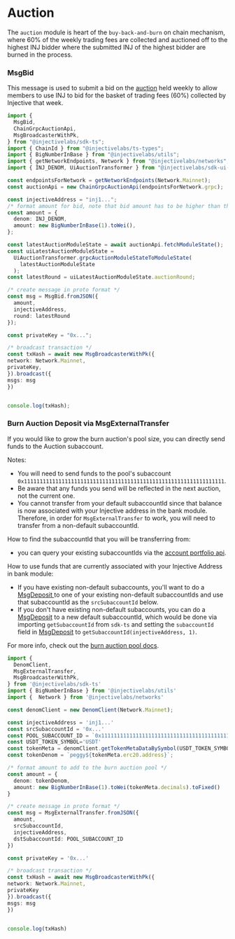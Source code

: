 # Auction

The `auction` module is heart of the `buy-back-and-burn` on chain mechanism, where 60% of the weekly trading fees are collected and auctioned off to the highest INJ bidder where the submitted INJ of the highest bidder are burned in the process.

### MsgBid

This message is used to submit a bid on the [auction](https://hub.injective.network/auction/) held weekly to allow members to use INJ to bid for the basket of trading fees (60%) collected by Injective that week.

```ts
import {
  MsgBid,
  ChainGrpcAuctionApi,
  MsgBroadcasterWithPk,
} from "@injectivelabs/sdk-ts";
import { ChainId } from "@injectivelabs/ts-types";
import { BigNumberInBase } from "@injectivelabs/utils";
import { getNetworkEndpoints, Network } from "@injectivelabs/networks";
import { INJ_DENOM, UiAuctionTransformer } from "@injectivelabs/sdk-ui-ts";

const endpointsForNetwork = getNetworkEndpoints(Network.Mainnet);
const auctionApi = new ChainGrpcAuctionApi(endpointsForNetwork.grpc);

const injectiveAddress = "inj1...";
/* format amount for bid, note that bid amount has to be higher than the current highest bid */
const amount = {
  denom: INJ_DENOM,
  amount: new BigNumberInBase(1).toWei(),
};

const latestAuctionModuleState = await auctionApi.fetchModuleState();
const uiLatestAuctionModuleState =
  UiAuctionTransformer.grpcAuctionModuleStateToModuleState(
    latestAuctionModuleState
  );
const latestRound = uiLatestAuctionModuleState.auctionRound;

/* create message in proto format */
const msg = MsgBid.fromJSON({
  amount,
  injectiveAddress,
  round: latestRound
});

const privateKey = "0x...";

/* broadcast transaction */
const txHash = await new MsgBroadcasterWithPk({
network: Network.Mainnet,
privateKey,
}).broadcast({
msgs: msg
})


console.log(txHash);
```

### Burn Auction Deposit via MsgExternalTransfer

If you would like to grow the burn auction's pool size, you can directly send funds to the Auction subaccount.

Notes:

* You will need to send funds to the pool's subaccount `0x1111111111111111111111111111111111111111111111111111111111111111`.
* Be aware that any funds you send will be reflected in the next auction, not the current one.
* You cannot transfer from your default subaccountId since that balance is now associated with your Injective address in the bank module. Therefore, in order for `MsgExternalTransfer` to work, you will need to transfer from a non-default subaccountId.

How to find the subaccountId that you will be transferring from:

* you can query your existing subaccountIds via the [account portfolio api](../querying/querying-api/querying-indexer-portfolio.md).

How to use funds that are currently associated with your Injective Address in bank module:

* If you have existing non-default subaccounts, you'll want to do a[ MsgDeposit ](exchange.md#msgdeposit)to one of your existing non-default subaccountIds and use that subaccountId as the `srcSubaccountId` below.
* If you don't have existing non-default subaccounts, you can do a [MsgDeposit](exchange.md#msgdeposit) to a new default subaccountId, which would be done via importing `getSubaccountId` from `sdk-ts` and setting the `subaccountId` field in [MsgDeposit](exchange.md#msgdeposit) to `getSubaccountId(injectiveAddress, 1)`.

For more info, check out the [burn auction pool docs](https://docs.injective.network/develop/tech-concepts/auction\_pool/).

```ts
import {
  DenomClient,
  MsgExternalTransfer,
  MsgBroadcasterWithPk,
} from '@injectivelabs/sdk-ts'
import { BigNumberInBase } from '@injectivelabs/utils'
import {  Network } from '@injectivelabs/networks'

const denomClient = new DenomClient(Network.Mainnet);

const injectiveAddress = 'inj1...'
const srcSubaccountId = '0x...'
const POOL_SUBACCOUNT_ID = `0x1111111111111111111111111111111111111111111111111111111111111111`
const USDT_TOKEN_SYMBOL='USDT'
const tokenMeta = denomClient.getTokenMetaDataBySymbol(USDT_TOKEN_SYMBOL);
const tokenDenom = `peggy${tokenMeta.erc20.address}`;

/* format amount to add to the burn auction pool */
const amount = {
  denom: tokenDenom,
  amount: new BigNumberInBase(1).toWei(tokenMeta.decimals).toFixed()
}

/* create message in proto format */
const msg = MsgExternalTransfer.fromJSON({
  amount,
  srcSubaccountId,
  injectiveAddress,
  dstSubaccountId: POOL_SUBACCOUNT_ID
})

const privateKey = '0x...'

/* broadcast transaction */
const txHash = await new MsgBroadcasterWithPk({
network: Network.Mainnet,
privateKey
}).broadcast({
msgs: msg
})


console.log(txHash)
```
